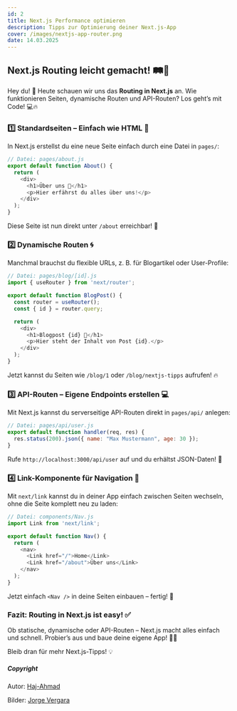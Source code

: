 ```yaml
---
id: 2
title: Next.js Performance optimieren
description: Tipps zur Optimierung deiner Next.js-App
cover: /images/nextjs-app-router.png
date: 14.03.2025
---
```


## Next.js Routing leicht gemacht! 🛤️🚀

Hey du! 👋 Heute schauen wir uns das **Routing in Next.js** an. Wie funktionieren Seiten, dynamische Routen und API-Routen? Los geht’s mit Code! 💻🔥

### 1️⃣ Standardseiten – Einfach wie HTML 📄
In Next.js erstellst du eine neue Seite einfach durch eine Datei in `pages/`:

```js
// Datei: pages/about.js
export default function About() {
  return (
    <div>
      <h1>Über uns 📜</h1>
      <p>Hier erfährst du alles über uns!</p>
    </div>
  );
}
```

Diese Seite ist nun direkt unter `/about` erreichbar! 🚀

### 2️⃣ Dynamische Routen 🌀
Manchmal brauchst du flexible URLs, z. B. für Blogartikel oder User-Profile:

```js
// Datei: pages/blog/[id].js
import { useRouter } from 'next/router';

export default function BlogPost() {
  const router = useRouter();
  const { id } = router.query;

  return (
    <div>
      <h1>Blogpost {id} 📝</h1>
      <p>Hier steht der Inhalt von Post {id}.</p>
    </div>
  );
}
```

Jetzt kannst du Seiten wie `/blog/1` oder `/blog/nextjs-tipps` aufrufen! 🔥

### 3️⃣ API-Routen – Eigene Endpoints erstellen 💻
Mit Next.js kannst du serverseitige API-Routen direkt in `pages/api/` anlegen:

```js
// Datei: pages/api/user.js
export default function handler(req, res) {
  res.status(200).json({ name: "Max Mustermann", age: 30 });
}
```

Rufe `http://localhost:3000/api/user` auf und du erhältst JSON-Daten! 🔄

### 4️⃣ Link-Komponente für Navigation 🔗
Mit `next/link` kannst du in deiner App einfach zwischen Seiten wechseln, ohne die Seite komplett neu zu laden:

```js
// Datei: components/Nav.js
import Link from 'next/link';

export default function Nav() {
  return (
    <nav>
      <Link href="/">Home</Link>
      <Link href="/about">Über uns</Link>
    </nav>
  );
}
```

Jetzt einfach `<Nav />` in deine Seiten einbauen – fertig! 🎉

### Fazit: Routing in Next.js ist easy! ✅
Ob statische, dynamische oder API-Routen – Next.js macht alles einfach und schnell. Probier’s aus und baue deine eigene App! 🚀🔥

Bleib dran für mehr Next.js-Tipps! 💡



##### Copyright 

Autor: [Haj-Ahmad](https://www.github.com/bugixtix) 

Bilder: [Jorge Vergara](https://jorgevergara.co/blog/nextjs-app-router/)
